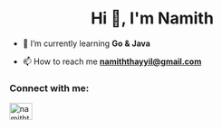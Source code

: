 <h1 align="center">Hi 👋, I'm Namith</h1>





- 🌱 I’m currently learning **Go & Java**

- 📫 How to reach me **namiththayyil@gmail.com**

<h3 align="left">Connect with me:</h3>
<p align="left">
<a href="https://linkedin.com/in/namiththayyil" target="blank"><img align="center" src="https://raw.githubusercontent.com/rahuldkjain/github-profile-readme-generator/master/src/images/icons/Social/linked-in-alt.svg" alt="namiththayyil" height="30" width="40" /></a>
</p>
